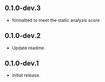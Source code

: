 ## 0.1.0-dev.3
 - formatted to meet the static analysis score

## 0.1.0-dev.2
 - Update readme.

## 0.1.0-dev.1
 - initial release.